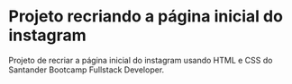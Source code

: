 # Projeto recriando a página inicial do instagram
Projeto de recriar a página inicial do instagram usando HTML e CSS do Santander Bootcamp Fullstack Developer.
